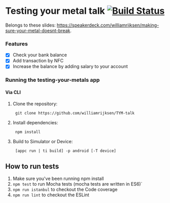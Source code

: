 # Testing your metal talk [![Build Status](https://travis-ci.org/williamrijksen/TYM.svg?branch=master)](https://travis-ci.org/williamrijksen/TYM-talk)

Belongs to these slides: https://speakerdeck.com/williamrijksen/making-sure-your-metal-doesnt-break.

### Features
- [x] Check your bank balance
- [x] Add transaction by NFC
- [x] Increase the balance by adding salary to your account

### Running the testing-your-metals app

#### Via CLI

1. Clone the repository:

		git clone https://github.com/williamrijksen/TYM-talk

1. Install dependencies:

		npm install

1. Build to Simulator or Device:

		[appc run | ti build] -p android [-T device]

## How to run tests

1. Make sure you've been running npm install
2. `npm test` to run Mocha tests (mocha tests are written in ES6)`
3. `npm run istanbul` to checkout the Code coverage
4. `npm run lint` to checkout the ESLint
